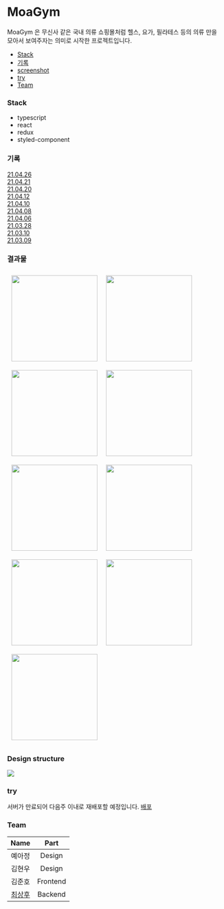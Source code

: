 MoaGym
===
MoaGym 은 무신사 같은 국내 의류 쇼핑몰처럼 헬스, 요가, 필라테스 등의 의류 만을 모아서 보여주자는 의미로 시작한 프로젝트입니다.

- [Stack](#Stack)
- [기록](#commits)
- [screenshot](#screenshot)
- [try](#try)
- [Team](#Team)

### Stack

- typescript
- react
- redux
- styled-component

### <a name="commits">기록</a>

[21.04.26](./Readmes/21_04_26.md)<br>
[21.04.21](./Readmes/21_04_21.md)<br>
[21.04.20](./Readmes/21_04_20.md)<br>
[21.04.12](./Readmes/21_04_12.md)<br>
[21.04.10](./Readmes/21_04_10.md)<br>
[21.04.08](./Readmes/21_04_08.md)<br>
[21.04.06](./Readmes/21_04_06.md)<br>
[21.03.28](./Readmes/21_03_28.md)<br>
[21.03.10](./Readmes/21_03_10.md)<br>
[21.03.09](./Readmes/21_03_09.md)<br>

### 결과물

<div style="display:flex; flex-wrap:wrap;">
    <img src="./src/common/image/img_home1.PNG" style="width:200px; margin:10px;">
    <img src="./src/common/image/img_home2.PNG" style="width:200px; margin:10px;">
    <img src="./src/common/image/category1.PNG" style="width:200px; margin:10px;">
    <img src="./src/common/image/category2.PNG" style="width:200px; margin:10px;">
    <img src="./src/common/image/img_ItemInfo1.PNG" style="width:200px; margin:10px;">
    <img src="./src/common/image/img_ItemInfo2.PNG" style="width:200px; margin:10px;">
    <img src="./src/common/image/img_brandList.PNG" style="width:200px; margin:10px;">
    <img src="./src/common/image/img_brandPage1.PNG" style="width:200px; margin:10px;">
    <img src="./src/common/image/img_brandPage2.PNG" style="width:200px; margin:10px;">
</div>

### Design structure

<img src="./src/common/image/figma.PNG">

### try

서버가 만료되어 다음주 이내로 재배포할 예정입니다.
[배포](https://junho0956.github.io/MoaGym/)

### Team

|Name|Part|
|:---:|:---:|
|예아정|Design|
|김현우|Design|
|김준호|Frontend|
|[최상후](https://github.com/Neungji-Baksal)|Backend|
